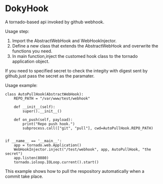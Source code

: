 # DokyHook
A tornado-based api invoked by github webhook.

Usage step:
1. Import the AbstractWebHook and WebHookInjector.
2. Define a new class that extends the AbstractWebHook and overwrite the functions you need.
3. In main function,inject the customed hook class to the tornado application object.

If you need to specified secret to check the integity with digest sent by github,just pass the secret as the paramater.

Usage example:

    class AutoPullHook(AbstractWebHook):
        REPO_PATH = "/var/www/test/webhook"

        def __init__(self):
            super().__init__()

        def on_push(self, payload):
            print("Repo push hook.")
            subprocess.call(["git", "pull"], cwd=AutoPullHook.REPO_PATH)


    if __name__ == '__main__':
        app = tornado.web.Application()
        WebHookInjector.inject("/test/webhook", app, AutoPullHook, "the secret")
        app.listen(8080)
        tornado.ioloop.IOLoop.current().start()
        
This example shows how to pull the respository automatically when a commit take place.